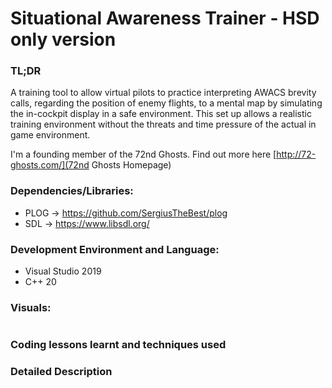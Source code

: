 # Situational Awareness Trainer - HSD only version

### TL;DR
A training tool to allow virtual pilots to practice interpreting AWACS brevity calls, regarding the position of enemy flights, to a mental map by simulating the in-cockpit display in a safe environment. This set up allows a realistic training environment without the threats and time pressure of the actual in game environment.

I'm a founding member of the 72nd Ghosts. Find out more here [http://72-ghosts.com/](72nd Ghosts Homepage)

### Dependencies/Libraries:
- PLOG  -> https://github.com/SergiusTheBest/plog
- SDL   -> https://www.libsdl.org/
              
### Development Environment and Language: 
- Visual Studio 2019
- C++ 20

### Visuals:
![]()

### Coding lessons learnt and techniques used


### Detailed Description
